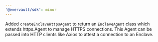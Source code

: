 ```yaml
---
'@evervault/sdk': minor
---
```


Added `createEnclaveHttpsAgent` to return an `EnclaveAgent` class which extends https.Agent to manage HTTPS connections. This Agent can be passed into HTTP clients like Axios to attest a connection to an Enclave.
